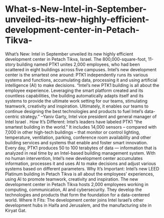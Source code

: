 # What-s-New-Intel-in-September-unveiled-its-new-highly-efficient-development-center-in-Petach-Tikva-
What’s New: Intel in September unveiled its new highly efficient development center in Petach Tikva, Israel. The 800,000-square-foot, 11-story building named PTK1 unites 2,000 employees, who had been scattered in eight buildings across five campuses. Intel’s new development center is the smartest one around: PTK1 independently runs its various systems and functions, accumulating data, processing it and using artificial intelligence (AI) to make decisions. “Intel’s new PTK1 building is all about the employee experience. Leveraging the smart platform created and its countless capabilities, the building automatically adapts itself and its systems to provide the ultimate work setting for our teams, stimulating teamwork, creativity and inspiration. Ultimately, it enables our teams to continue designing the best technologies and products to fuel Intel’s data-centric strategy.” –Yaniv Garty, Intel vice president and general manager of Intel Israel .  How It’s Different: Intel’s leaders have labeled PTK1 “the smartest building in the world.” It includes 14,000 sensors – compared with 7,000 in other high-tech buildings – that monitor or control lighting, temperature, ventilation, parking, conference room availability and other building services and systems that enable and foster smart innovation.  Every day, PTK1 produces 50 to 100 terabytes of data — information that is analyzed in real time by an Intel-based building management system. With no human intervention, Intel’s new development center accumulates information, processes it and uses AI to make decisions and adjust various systems based on different parameters.  Why It’s Important: Intel’s new LEED Platinum building in Petach Tikva is all about the employees’ experiences, using AI to promote teamwork, creativity and inspiration. The new development center in Petach Tikva hosts 2,000 employees working in computing, communication, AI and cybersecurity. They develop the technologies and products that form the foundation for a data-centered world.  Where It Fits: The development center joins Intel Israel’s other development hubs in Haifa and Jerusalem, and the manufacturing site in Kiryat Gat. 
